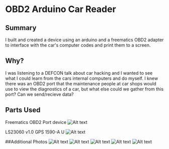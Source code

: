 # OBD2 Arduino Car Reader

## Summary

I built and created a device using an arduino and a freematics OBD2 adapter to interface with the car's computer codes and print them to a screen.

## Why?
I was listening to a DEFCON talk about car hacking and I wanted to see what I could learn from the cars internal computers and do myself.
I knew there was an OBD2 port that the maintenance people at car shops would use to view the diagnostics of a car, but what else could we gather from this port? Can we send/recieve data?

## Parts Used
Freematics OBD2 Port device 
![Alt text](Photos/ODB-Connector.jpg?raw=true "OBD Connector")

LS23060 v1.0 GPS 1590-A U
![Alt text](Photos/GPS-Front.jpg?raw=true "GPS")

##Additional Photos
![Alt text](Photos/Board.jpg?raw=true "Board")
![Alt text](Photos/BottomOfBoardPinOut.jpg?raw=true "Bottom of Board")
![Alt text](Photos/GpsPinout.jpg?raw=true "GPS")
![Alt text](Photos/OBD-ConnectorToBoard.jpg?raw=true "OBD Connector To Board")
![Alt text](Photos/TopOfBoardPinout.jpg?raw=true "Top of Board")



